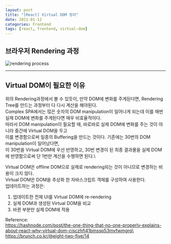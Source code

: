 ```yaml
---
layout: post
title: "[React] Virtual DOM 정리"
date: 2021-01-12
categories: Frontend
tags: [react, frontend, virtual-dom]
---
```


## 브라우저 Rendering 과정

![rendering process](https://cdn.hashnode.com/res/hashnode/image/upload/wvbwscn7oadykroobdd3/1472288564.png?auto=compress)


---


## Virtual DOM이 필요한 이유

위의 Rendering과정에서 볼 수 있듯이, 만약 DOM에 변화를 주게된다면, Rendering Tree를 만드는 과정부터 다 다시 계산을 해야된다.\
Complex SPA에서는 많은 숫자의 DOM manipulation이 일어나게 되는데 이를 매번 실제 DOM에 변화를 주게된다면 매우 비효율적이다.\
따라서 DOM manipulation이 필요할 때, 바로바로 실제 DOM에 변화를 주는 것이 아니라 중간에 Virtual DOM을 두고\
이를 변경함으로써 일종의 Buffering을 만드는 것이다. 기존에는 30번의 DOM manipulation이 일어났다면,\
이 30번을 Virtual DOM에 우선 반영하고, 30번 변경이 된 최종 결과물을 실제 DOM에 반영함으로써 단 1번만 계산을 수행하면 된다.\

Virtual DOM은 offline DOM으로 실제로 rendering되는 것이 아니므로 변경하는 비용이 크지 않다.\
Virtual DOM은 DOM을 추상화 한 자바스크립트 객체를 구성하여 사용한다. \
업데이트하는 과정은:
1. 업데이트한 전체 UI를 Virtual DOM에 re-rendering
2. 실제 DOM과 생성된 Virtual DOM을 비교
3. 바뀐 부분만 실제 DOM에 적용



Reference:\
https://hashnode.com/post/the-one-thing-that-no-one-properly-explains-about-react-why-virtual-dom-cisczhfj41bmssp53mvfwmgrq\
https://brunch.co.kr/@eight-two-five/14
